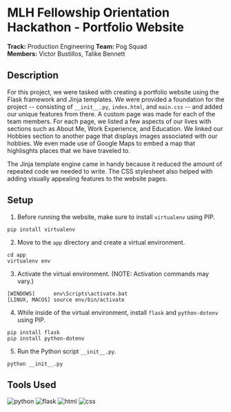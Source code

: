 # MLH Fellowship Orientation Hackathon - Portfolio Website
**Track:** Production Engineering
**Team:** Pog Squad  
**Members:** Victor Bustillos, Talike Bennett

## Description
For this project, we were tasked with creating a portfolio website using the Flask framework and Jinja templates. We were provided a foundation for the project -- consisting of `__init__.py`, `index.html`, and `main.css` -- and added our unique features from there. A custom page was made for each of the team members. For each page, we listed a few aspects of our lives with sections such as About Me, Work Experience, and Education. We linked our Hobbies section to another page that displays images associated with our hobbies. We even made use of Google Maps to embed a map that highlisghts places that we have traveled to.

The Jinja template engine came in handy because it reduced the amount of repeated code we needed to write. The CSS stylesheet also helped with adding visually appealing features to the website pages.

## Setup
1. Before running the website, make sure to install `virtualenv` using PIP. 
```
pip install virtualenv
```
2. Move to the `app` directory and create a virtual environment.
```
cd app
virtualenv env
```
3. Activate the virtual environment. (NOTE: Activation commands may vary.)
```
[WINDOWS]      env\Scripts\activate.bat
[LINUX, MACOS] source env/bin/activate
```
4. While inside of the virtual environment, install `flask` and `python-dotenv` using PIP.
```
pip install flask
pip install python-dotenv
```
5. Run the Python script `__init__.py`.
```
python __init__.py
```

## Tools Used
![python](https://img.shields.io/badge/Python-FFD43B?style=for-the-badge&logo=python&logoColor=blue)
![flask](https://img.shields.io/badge/Flask-000000?style=for-the-badge&logo=flask&logoColor=white)
![html](https://img.shields.io/badge/HTML5-E34F26?style=for-the-badge&logo=html5&logoColor=white)
![css](https://img.shields.io/badge/CSS3-1572B6?style=for-the-badge&logo=css3&logoColor=white)
